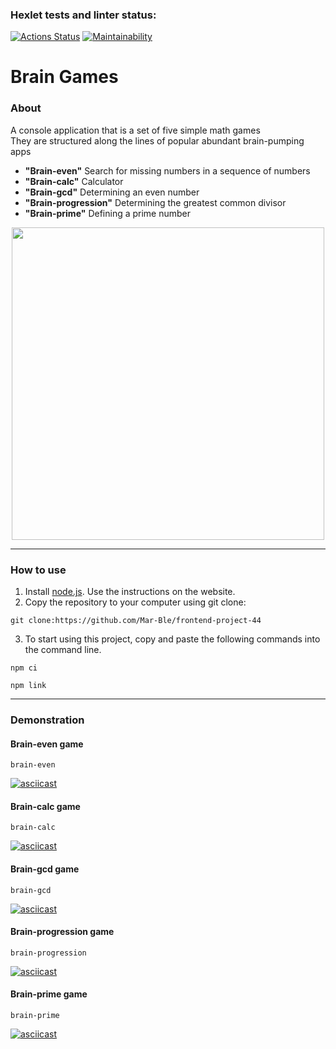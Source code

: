### Hexlet tests and linter status:
[![Actions Status](https://github.com/Mar-Ble/frontend-project-44/workflows/hexlet-check/badge.svg)](https://github.com/Mar-Ble/frontend-project-44/actions)
[![Maintainability](https://api.codeclimate.com/v1/badges/2f65869426b0453ab29b/maintainability)](https://codeclimate.com/github/Mar-Ble/frontend-project-44/maintainability)

# Brain Games

### About
A console application that is a set of five simple math games  
They are structured along the lines of popular abundant brain-pumping apps  

- **"Brain-even"**  Search for missing numbers in a sequence of numbers  
- **"Brain-calc"**  Calculator  
- **"Brain-gcd"**  Determining an even number  
- **"Brain-progression"**  Determining the greatest common divisor  
- **"Brain-prime"**  Defining a prime number  

<div align="center">
  <img src="https://media.giphy.com/media/3o7aCWDyW0PJCsxHna/giphy.gif" width="500"/>
</div>

---

### How to use
1. Install [node.js](https://nodejs.org/en). Use the instructions on the website.
2. Copy the repository to your computer using git clone:
```
git clone:https://github.com/Mar-Ble/frontend-project-44
```
3. To start using this project, copy and paste the following commands into the command line.
```
npm ci
```
```
npm link
```
---

### Demonstration
#### Brain-even game
```
brain-even
```
[![asciicast](https://asciinema.org/a/zdgRTF2UgmuoLf1GNY9xNEChn.svg)](https://asciinema.org/a/zdgRTF2UgmuoLf1GNY9xNEChn)

#### Brain-calc game
```
brain-calc
```

[![asciicast](https://asciinema.org/a/KOk4HG0TgXOH5uotZAywxJXHA.svg)](https://asciinema.org/a/KOk4HG0TgXOH5uotZAywxJXHA)

#### Brain-gcd game
```
brain-gcd
```

[![asciicast](https://asciinema.org/a/dMZ05V3ebdVNGJ1kwoyayYEMl.svg)](https://asciinema.org/a/dMZ05V3ebdVNGJ1kwoyayYEMl)

#### Brain-progression game
```
brain-progression
```

[![asciicast](https://asciinema.org/a/Q78GByjft6fRLoEnk261a3TJu.svg)](https://asciinema.org/a/Q78GByjft6fRLoEnk261a3TJu)

#### Brain-prime game
```
brain-prime
```

[![asciicast](https://asciinema.org/a/UvEemulZT8ct4xazWnETbxOPG.svg)](https://asciinema.org/a/UvEemulZT8ct4xazWnETbxOPG)




